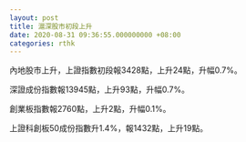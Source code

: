 ```yaml
---
layout: post
title: 滬深股市初段上升
date: 2020-08-31 09:36:55.000000000 +08:00
categories: rthk
---
```


內地股市上升，上證指數初段報3428點，上升24點，升幅0.7%。

深證成份指數報13945點，上升93點，升幅0.7%。

創業板指數報2760點，上升2點，升幅0.1%。

上證科創板50成份指數升1.4%，報1432點，上升19點。
